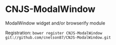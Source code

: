# CNJS-ModalWindow

ModalWindow widget and/or browserify module

Registration: `bower register CNJS-ModalWindow git://github.com/cnelson87/CNJS-ModalWindow.git`
